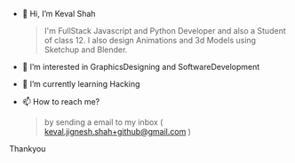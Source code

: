 - 👋 Hi, I’m Keval Shah

     >I'm FullStack Javascript and Python Developer and also a Student of class 12.
     I also design Animations and 3d Models using Sketchup and Blender.
- 👀 I’m interested in GraphicsDesigning and SoftwareDevelopment
- 🌱 I’m currently learning Hacking
- 📫 How to reach me?

    > by sending a email to my inbox ( keval.jignesh.shah+github@gmail.com )

Thankyou


<!---
ShKev03/ShKev03 is a ✨ special ✨ repository because its `README.md` (this file) appears on your GitHub profile.
You can click the Preview link to take a look at your changes.
--->
